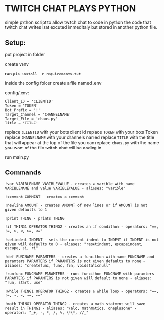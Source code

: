 # TWITCH CHAT PLAYS PYTHON
simple python script to allow twitch chat to code in python
the code that twitch chat writes isnt excuted immeditaly but stored in another python file.
## Setup:
put project in folder

create venv

run `pip install -r requirements.txt`

inside the config folder create a file named .env

config/.env:
```
Client_ID = 'CLIENTID'
Token = 'TOKEN'
Bot_Prefix = '!'
Target_Channel = 'CHANNELNAME'
Target_File = 'chaos.py'
Title = 'TITLE'
```
replace `CLIENTID` with your bots client id
replace `TOKEN` with your bots Token
replace `CHANNELNAME` with your channels named
replace `TITLE` with the title that will appear at the top of the file
you can replace `chaos.py` with the name you want of the file twitch chat will be coding in

run main.py

## Commands
```
!var VARIBLENAME VARIBLEVALUE - creates a varible with name VARIBLENAME and value VARIBLEVALUE - aliases: "varible"

!comment COMMENT - creates a comment

!newline AMOUNT - creates AMOUNT of new lines or if AMOUNT is not given defaults to 1

!print THING - prints THING

!if THING1 OPERATOR THING2 - creates an if condithon - operators: "==, !=, >, <, >=, <="

!setindent INDENT - sets the current indent to INDENT if INDENT is not given will defaults to 0 - aliases: "resetindent, escapeindent, escape, si, ri"

!def FUNCNAME PARAMTERS - creates a funcithon with name FUNCNAME and paramters PARAMTERS if PARAMTERS is not given defaults to none - aliases: "createfunc, func, fun, voidstaticnull"

!runfunc FUNCNAME PARAMTERS - runs funcithon FUNCNAME with paramters PARAMTERS if PARAMTERS is not given will default to none - aliases: "run, start, use"

!while THING1 OPERATOR THING2 - creates a while loop - operators: "==, !=, >, <, >=, <="

!math THING1 OPERATOR THING2 - creates a math statment will save result in THING1 - aliases: "calc, mathmatics, oneplusone" - operators: "_+, -, *, /, %, \*\*, //_"
```
